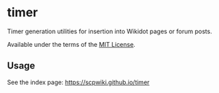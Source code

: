 # timer
Timer generation utilities for insertion into Wikidot pages or forum posts.

Available under the terms of the [MIT License](LICENSE).

## Usage

See the index page: https://scpwiki.github.io/timer
